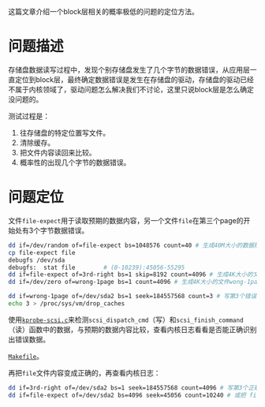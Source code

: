 这篇文章介绍一个block层相关的概率极低的问题的定位方法。

# 问题描述

存储盘数据读写过程中，发现个别存储盘发生了几个字节的数据错误，从应用层一直定位到block层，最终确定数据错误是发生在存储盘的驱动，存储盘的驱动已经不属于内核领域了，驱动问题怎么解决我们不讨论，这里只说block层是怎么确定没问题的。

测试过程是：

1. 往存储盘的特定位置写文件。
2. 清除缓存。
3. 把文件内容读回来比较。
4. 概率性的出现几个字节的数据错误。

# 问题定位

文件`file-expect`用于读取预期的数据内容，另一个文件`file`在第三个page的开始处有3个字节数据错误。
```sh
dd if=/dev/random of=file-expect bs=1048576 count=40 # 生成40M大小的数据随机的文件
cp file-expect file
debugfs /dev/sda
debugfs:  stat file        # (0-10239):45056-55295
dd if=file-expect of=3rd-right bs=1 skip=8192 count=4096 # 生成4K大小的文件 3rd-right，第三个正确的页数据
dd if=/dev/zero of=wrong-1page bs=1 count=4096 # 生成4K大小的文件wong-1page，全是0，错误的页数据

dd if=wrong-1page of=/dev/sda2 bs=1 seek=184557568 count=3 # 写第3个错误的页，45056 * 4096 + 8192，只写3个字节
echo 3 > /proc/sys/vm/drop_caches
```

使用[`kprobe-scsi.c`](https://gitee.com/chenxiaosonggitee/blog/blob/master/src/kernel/kprobe-scsi.c)来检测`scsi_dispatch_cmd`（写）和`scsi_finish_command`（读）函数中的数据，与预期的数据内容比较，查看内核日志看看是否能正确识别出错误数据。

[`Makefile`](https://gitee.com/chenxiaosonggitee/blog/blob/master/src/kernel/Makefile)。

再把`file`文件内容变成正确的，再查看内核日志：
```sh
dd if=3rd-right of=/dev/sda2 bs=1 seek=184557568 count=4096 # 写第3个正确的页，45056 * 4096 + 8192
dd if=file-expect of=/dev/sda2 bs=4096 seek=45056 count=10240 # 或把 file 重置, 全部正确
```
